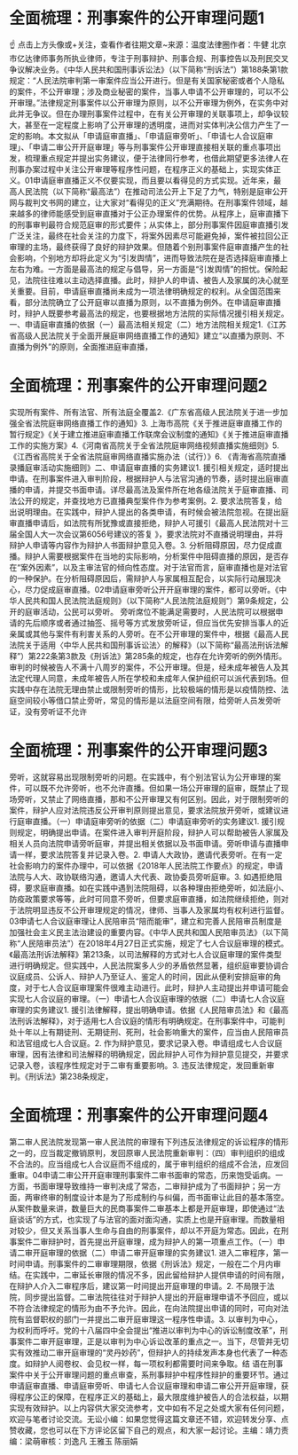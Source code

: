 # 全面梳理：刑事案件的公开审理问题1

☝ 点击上方头像或+关注，查看作者往期文章~来源：温度法律圈作者：牛健 北京市亿达律师事务所执业律师，专注于刑事辩护、刑事合规、刑事控告以及刑民交叉争议解决业务。《中华人民共和国刑事诉讼法》（以下简称“刑诉法”）第188条第1款规定：“人民法院审判第一审案件应当公开进行。但是有关国家秘密或者个人隐私的案件，不公开审理；涉及商业秘密的案件，当事人申请不公开审理的，可以不公开审理。”法律规定刑事案件以公开审理为原则，以不公开审理为例外，在实务中对此并无争议。但在办理刑事案件过程中，在有关公开审理的关联事项上，却争议较大，甚至在一定程度上影响了公开审理的透明度，进而对实体判决公信力产生了一定的影响。本文拟从「申请庭审直播」、「申请庭审旁听」、「申请七人合议庭审理」、「申请二审公开开庭审理」等与刑事案件公开审理直接相关联的重点事项出发，梳理重点规定并提出实务建议，便于法律同行参考，也借此期望更多法律人在刑事办案过程中关注公开审理等程序性问题，在程序正义的基础上，实现实体正义。01申请庭审直播正义不仅要实现，而且要以看得见的方式实现。近年来，最高人民法院（以下简称“最高法”）在推动司法公开上下足了力气，特别是庭审公开网与裁判文书网的建立，让大家对“看得见的正义”充满期待。在刑事案件领域，越来越多的律师能感受到庭审直播对于公正办理案件的优势。从程序上，庭审直播下的刑事审判最符合规范庭审的形式要件；从实体上，部分刑事案件因庭审直播引发广泛关注，最终在社会关注的力度下，将案外因素尽可能避免掉，案件被拉回公正审理的主场，最终获得了良好的辩护效果。但随着个别刑事案件庭审直播产生的社会影响，个别地方却将此定义为“引发舆情”，进而导致法院在是否选择庭审直播上左右为难。一方面是最高法的规定与倡导，另一方面是“引发舆情”的担忧。保险起见，法院往往难以主动选择直播。此时，辩护人的申请、被告人及家属的决心就至关重要。目前，申请庭审直播尚未成为一项法律明确规定的权利。从全国范围来看，部分法院确立了公开庭审以直播为原则，以不直播为例外。在申请庭审直播时，辩护人既要参考最高法的规定，也要根据地方法院的实际情况援引相关规定。一、申请庭审直播的依据（一）最高法相关规定（二）地方法院相关规定1.《江苏省高级人民法院关于全面开展庭审网络直播工作的通知》建立“以直播为原则、不直播为例外”的原则，全面推进庭审直播，

# 全面梳理：刑事案件的公开审理问题2

实现所有案件、所有法官、所有法庭全覆盖2.《广东省高级人民法院关于进一步加强全省法院庭审网络直播工作的通知》3. 上海市高院《关于推进庭审直播工作的暂行规定》《关于建立推进庭审直播工作联席会议制度的通知》《关于推进庭审直播工作的实施方案》4.《河南省高院关于全省法院庭审网络视频直播实施细则》5.《江西省高院关于全省法院庭审网络直播实施办法（试行）》6. 《青海省高院直播录播庭审活动实施细则》二、申请庭审直播的实务建议1. 援引相关规定，适时提出申请。在刑事案件进入审判阶段，根据辩护人与法官沟通的节奏，适时提出庭审直播的申请，并提交书面申请。详尽最高法及案件所在地各级法院关于庭审直播、司法公开的规定，并查找地方已直播典型案件作为参考案例。2. 要求法院答复，给出说明理由。在实践中，辩护人提出的各类申请，有时候会被法院忽视。在提出庭审直播申请后，如法院有所犹豫或直接拒绝，辩护人可援引《最高人民法院对十三届全国人大一次会议第6056号建议的答复 》，要求法院对不直播说明理由，并将辩护人申请等内容作为辩护人书面辩护意见入卷。3. 分析阻碍原因，尽力促成直播。辩护人需要根据案件在当地的实际影响，分析案件中阻碍直播的原因，是否存在“案外因素”，以及主审法官的倾向性态度。对于法官而言，庭审直播也是对法官的一种保护。在分析阻碍原因后，需辩护人与家属相互配合，以实际行动展现决心，尽力促成庭审直播。02申请庭审旁听公开开庭审理的案件，都可以旁听。《中华人民共和国人民法院法庭规则》（以下简称“人民法院法庭规则”）第9条规定，公开的庭审活动，公民可以旁听。 旁听席位不能满足需要时，人民法院可以根据申请的先后顺序或者通过抽签、摇号等方式发放旁听证，但应当优先安排当事人的近亲属或其他与案件有利害关系的人旁听。在不公开审理的案件中，根据《最高人民法院关于适用〈中华人民共和国刑事诉讼法〉的解释》（以下简称“最高法刑诉法解释”）第222条第3款及《刑诉法》第285条的规定，也存在允许旁听的例外情形。审判的时候被告人不满十八周岁的案件，不公开审理。但是，经未成年被告人及其法定代理人同意，未成年被告人所在学校和未成年人保护组织可以派代表到场。但实践中存在法院无理由禁止或限制旁听的情形，比较极端的情形是以疫情防控、法庭空间较小等借口禁止旁听，常见的情形是以法庭空间有限，给旁听人员发旁听证，没有旁听证不允许

# 全面梳理：刑事案件的公开审理问题3

旁听，这就容易出现限制旁听的问题。在实践中，有个别法官认为公开审理的案件，可以既不允许旁听，也不允许直播。但如果一场公开审理的庭审，既禁止了现场旁听，又禁止了网络直播，那和不公开审理又有何区别。因此，对于限制旁听的案件，辩护人应对法院违反公开审判原则提出意见，要求法院放开旁听，或建议进行庭审直播。（一）申请庭审旁听的依据（二）申请庭审旁听的实务建议1. 援引规则规定，明确提出申请。在案件进入审判开庭阶段，辩护人可以帮助被告人家属及相关人员向法院申请旁听庭审，并提出相关依据以及书面申请。旁听申请与直播申请一样，要求法院答复并记录入卷。2. 申请人大政协，邀请代表旁听。在有一定社会影响力的案件办理中，可以依据《2018年人民法院工作要点》的规定，申请法院与人大、政协联络沟通，邀请人大代表、政协委员旁听庭审。3. 如遇拒绝阻碍，要求庭审直播。如在实践中遇到法院阻碍，以各种理由拒绝旁听，如法庭小、防疫政策要求等等，此时可同意不旁听，但要求庭审直播，如法院继续拒绝，则对于法院明显违反不公开审理规定的情况，律师、当事人及家属均有权利进行监督。03申请七人合议庭审理让人民陪审员“陪而能审”，建立和完善人民陪审员制度是加强社会主义民主法治建设的重要内容。《中华人民共和国人民陪审员法》（以下简称“人民陪审员法”）在2018年4月27日正式实施，规定了七人合议庭审理的模式。《最高法刑诉法解释》第213条，以司法解释的方式对七人合议庭审理的案件类型进行明确规定。但实践中，人民法院案多人少的矛盾依然显著，组织庭审要协调合议庭成员、公诉人、辩护人乃至证人、鉴定人的时间，因此从便利安排庭审的角度，对于七人合议庭审理案件很难主动进行。此时，辩护人主动提出并申请可能会实现七人合议庭的审理。（一）申请七人合议庭审理的依据（二）申请七人合议庭审理的实务建议1. 援引法律解释，提出明确申请。依据《人民陪审员法》和《最高法刑诉法解释》，对于适用七人合议庭的情形有明确规定。在刑事案件中，可能判处十年以上有期徒刑、无期徒刑、死刑，社会影响重大的案件，应当由人民陪审员和法官组成七人合议庭。2. 作为辩护意见，要求记录入卷。申请组成七人合议庭审理，因有法律和司法解释的明确规定，因此辩护人可作为辩护意见提交，并要求记录入卷，该程序性规定对于二审有重要影响。3. 违反法律规定，发回重新审判。《刑诉法》第238条规定，

# 全面梳理：刑事案件的公开审理问题4

第二审人民法院发现第一审人民法院的审理有下列违反法律规定的诉讼程序的情形之一的，应当裁定撤销原判，发回原审人民法院重新审判：（四）审判组织的组成不合法的。应当组成七人合议庭而不组成的，属于审判组织的组成不合法，应发回重审。04申请二审公开开庭审理刑事案件二审书面审的常态，历来饱受诟病。一方面，书面审理导致维持一审判决成了常态，二审辩护成为了书面辩护；另一方面，两审终审的制度设计本是为了形成制约与纠偏，而书面审让此目的基本落空。从案件数量来讲，数量巨大的民商事案件二审基本上都是开庭审理，即使通过“法庭谈话”的方式，也实现了与法官的面对面沟通，实质上也是开庭审理。而数量相对较少，但又关系当事人生命与自由的刑事案件，却以不开庭为常态。因此，在刑事案件二审辩护时，首先提出开庭审理，成为辩护人的第一项重点工作。（一）申请二审开庭审理的依据（二）申请二审开庭审理的实务建议1. 进入二审程序，第一时间申请。刑事案件的二审审理期限，依据《刑诉法》规定，一般在二个月内审结。在实践中，二审延长审限的情况不多，因此留给辩护人提供申请的时间有限，在辩护人介入二审程序后，建议第一时间提出开庭审理的申请。2. 不局限于法院，同步提出监督。二审法院往往对于辩护人提出的开庭审理申请不予回应，或以不符合法律规定的情形为由不予允许。因此，在向法院提出申请的同时，可向对法院有监督职权的部门一并提出二审开庭审理这一程序性申请。3. 以审判为中心，为权利而呼吁。党的十八届四中全会提出“推进以审判为中心的诉讼制度改革”，刑事案件二审开庭审理，正是以审判为中心诉讼改革的重点之一。当下，尽管并无切实有效推动二审开庭审理的“灵丹妙药”，但辩护人的持续发声本身也代表了一种态度。如辩护人阅卷权、会见权一样，每一项权利都需要时间来争取。结 语在刑事案件中关于公开审理问题的重点审查，系刑事辩护中程序性辩护的重要环节。通过申请庭审直播、申请庭审旁听、申请七人合议庭审理和申请二审公开开庭审理，获得程序公正的保障，在程序正义的基础上，最大限度维护被告人的合法权益，以期实现有效辩护。以上内容供大家交流参考，文中如有不足之处或大家有任何问题，欢迎与笔者讨论交流。无讼小编：如果您觉得这篇文章还不错，欢迎转发分享、点赞收藏，您也可以在下方评论区留下自己的观点，和大家一起讨论。主编：靖力责编：梁萌审核：刘逸凡 王雅玉 陈丽娟


